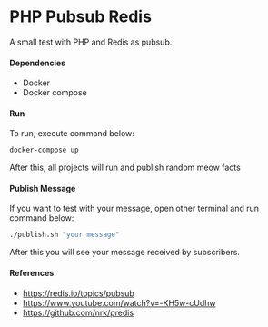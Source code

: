 # PHP Pubsub Redis

A small test with PHP and Redis as pubsub.

#### Dependencies

* Docker
* Docker compose

#### Run

To run, execute command below:

```bash
docker-compose up
```

After this, all projects will run and publish random meow facts

#### Publish Message

If you want to test with your message, open other terminal and run command below:

```bash
./publish.sh "your message"
```

After this you will see your message received by subscribers.


#### References

* https://redis.io/topics/pubsub
* https://www.youtube.com/watch?v=-KH5w-cUdhw
* https://github.com/nrk/predis

